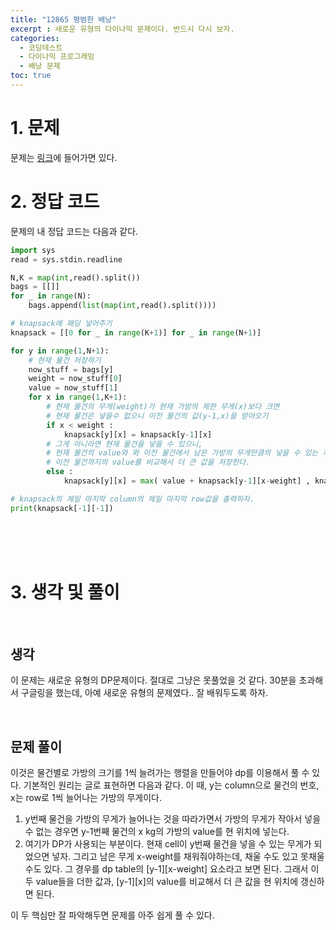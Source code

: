 ```yaml
---
title: "12865 평범한 배낭"
excerpt : 새로운 유형의 다이나믹 문제이다. 반드시 다시 보자.
categories:
  - 코딩테스트
  - 다이나믹 프로그래밍
  - 배낭 문제
toc: true
---
```

  
# 1. 문제
문제는 [링크](https://www.acmicpc.net/problem/12865)에 들어가면 있다.

# 2. 정답 코드

문제의 내 정답 코드는 다음과 같다.

```python
import sys
read = sys.stdin.readline

N,K = map(int,read().split())
bags = [[]]
for _ in range(N):
    bags.append(list(map(int,read().split())))

# knapsack에 패딩 넣어주기
knapsack = [[0 for _ in range(K+1)] for _ in range(N+1)]

for y in range(1,N+1):
    # 현재 물건 저장하기
    now_stuff = bags[y]
    weight = now_stuff[0]
    value = now_stuff[1]
    for x in range(1,K+1):
        # 현재 물건의 무게(weight)가 현재 가방의 제한 무게(x)보다 크면
        # 현재 물건은 넣을수 없으니 이전 물건의 값(y-1,x)을 받아오기
        if x < weight :
            knapsack[y][x] = knapsack[y-1][x]
        # 그게 아니라면 현재 물건을 넣을 수 있으니,
        # 현재 물건의 value와 와 이전 물건에서 남은 가방의 무게만큼의 넣을 수 있는 최대 value의 합과
        # 이전 물건까지의 value를 비교해서 더 큰 값을 저장한다.
        else :
            knapsack[y][x] = max( value + knapsack[y-1][x-weight] , knapsack[y-1][x])

# knapsack의 제일 마지막 column의 제일 마지막 row값을 출력하자.
print(knapsack[-1][-1])

```

<br/><br/><br/>

# 3. 생각 및 풀이

<br/> 

## 생각
이 문제는 새로운 유형의 DP문제이다. 절대로 그냥은 못풀었을 것 같다. 30분을 초과해서
구글링을 했는데, 아예 새로운 유형의 문제였다.. 잘 배워두도록 하자.

<br/>

## 문제 풀이
이것은 물건별로 가방의 크기를 1씩 늘려가는 행렬을 만들어야 dp를 이용해서 풀 수 있다.
기본적인 원리는 글로 표현하면 다음과 같다. 이 때, y는 column으로 물건의 번호, x는 row로 
1씩 늘어나는 가방의 무게이다.

1. y번째 물건을 가방의 무게가 늘어나는 것을 따라가면서 가방의 무게가 작아서 넣을 수 없는 경우면 
y-1번째 물건의 x kg의 가방의 value를 현 위치에 넣는다.
2. 여기가 DP가 사용되는 부분이다. 현재 cell이 y번째 물건을 넣을 수 있는 무게가 되었으면 넣자.
그리고 남은 무게 x-weight를 채워줘야하는데, 채울 수도 있고 못채울 수도 있다. 그 경우를 dp table의 [y-1][x-weight] 요소라고 보면 된다.
그래서 이 두 value들을 더한 값과, [y-1][x]의 value를 비교해서 더 큰 값을 현 위치에 갱신하면 된다.

이 두 핵심만 잘 파악해두면 문제를 아주 쉽게 풀 수 있다.